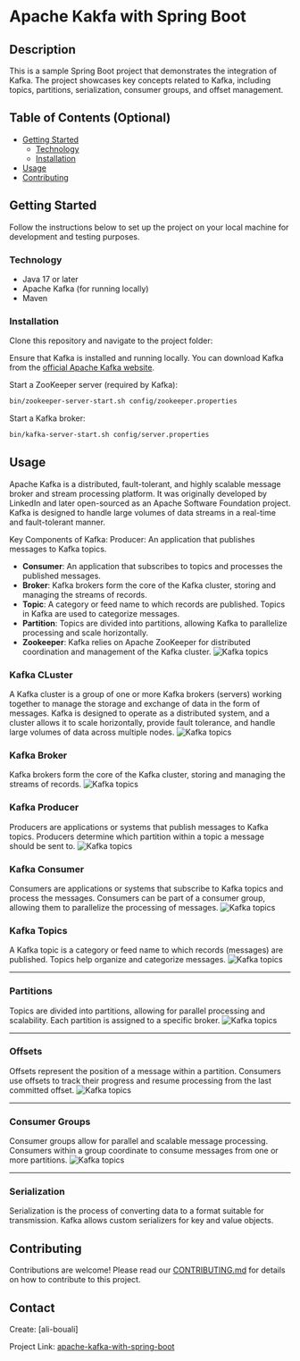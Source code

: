 # Apache Kakfa with Spring Boot

## Description

This is a sample Spring Boot project that demonstrates the integration of Kafka.
The project showcases key concepts related to Kafka, including topics, partitions, serialization, consumer groups, and offset management.

## Table of Contents (Optional)
 
- [Getting Started](#getting-started)
   - [Technology](#technology)
   - [Installation](#installation)
- [Usage](#usage)
- [Contributing](#contributing) 

## Getting Started

Follow the instructions below to set up the project on your local machine for development and testing purposes.

### Technology

- Java 17 or later
- Apache Kafka (for running locally)
- Maven

### Installation

Clone this repository and navigate to the project folder:

Ensure that Kafka is installed and running locally. You can download Kafka from the [official Apache Kafka website](https://kafka.apache.org/).

Start a ZooKeeper server (required by Kafka):

```bash
bin/zookeeper-server-start.sh config/zookeeper.properties
```

Start a Kafka broker:
```bash
bin/kafka-server-start.sh config/server.properties
```

## Usage

Apache Kafka is a distributed, fault-tolerant, and highly scalable message broker and stream processing platform. It was originally developed by LinkedIn and later open-sourced as an Apache Software Foundation project. Kafka is designed to handle large volumes of data streams in a real-time and fault-tolerant manner.

Key Components of Kafka:
Producer: An application that publishes messages to Kafka topics.

- **Consumer**: An application that subscribes to topics and processes the published messages.
- **Broker**: Kafka brokers form the core of the Kafka cluster, storing and managing the streams of records.
- **Topic**: A category or feed name to which records are published. Topics in Kafka are used to categorize messages.
- **Partition**: Topics are divided into partitions, allowing Kafka to parallelize processing and scale horizontally.
- **Zookeeper**: Kafka relies on Apache ZooKeeper for distributed coordination and management of the Kafka cluster.
  ![Kafka topics](img/kafka_overview.png)

### Kafka CLuster
A Kafka cluster is a group of one or more Kafka brokers (servers) working together to manage the storage and exchange of data in the form of messages. Kafka is designed to operate as a distributed system, and a cluster allows it to scale horizontally, provide fault tolerance, and handle large volumes of data across multiple nodes.
![Kafka topics](img/kafka_cluster.png)

### Kafka Broker
Kafka brokers form the core of the Kafka cluster, storing and managing the streams of records.
![Kafka topics](img/kafka_broker.png)

### Kafka Producer
Producers are applications or systems that publish messages to Kafka topics. Producers determine which partition within a topic a message should be sent to.
![Kafka topics](img/kafka_producer.png)

### Kafka Consumer
Consumers are applications or systems that subscribe to Kafka topics and process the messages. Consumers can be part of a consumer group, allowing them to parallelize the processing of messages.
![Kafka topics](img/kafka_consumer.png)

### Kafka Topics

A Kafka topic is a category or feed name to which records (messages) are published. Topics help organize and categorize messages.
![Kafka topics](img/kafka_topic.png)

---

### Partitions

Topics are divided into partitions, allowing for parallel processing and scalability. Each partition is assigned to a specific broker.
![Kafka topics](img/kafka_partitions.png)

---

### Offsets

Offsets represent the position of a message within a partition. Consumers use offsets to track their progress and resume processing from the last committed offset.
![Kafka topics](img/kafka_offset.png)

---

### Consumer Groups

Consumer groups allow for parallel and scalable message processing. Consumers within a group coordinate to consume messages from one or more partitions.
![Kafka topics](img/kafka_consumer_groups.png)

---

### Serialization

Serialization is the process of converting data to a format suitable for transmission. Kafka allows custom serializers for key and value objects.


## Contributing

Contributions are welcome! Please read our [CONTRIBUTING.md](CONTRIBUTING.md) for details on how to contribute to this project.

## Contact
Create: [ali-bouali]

Project Link: [apache-kafka-with-spring-boot](https://github.com/ali-bouali/apache-kafka-with-spring-boot-reactive)
 
